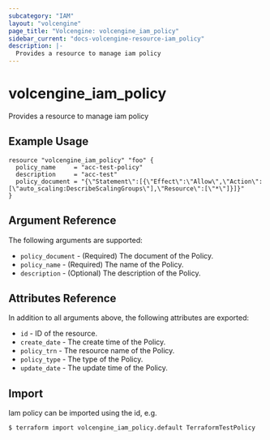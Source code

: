```yaml
---
subcategory: "IAM"
layout: "volcengine"
page_title: "Volcengine: volcengine_iam_policy"
sidebar_current: "docs-volcengine-resource-iam_policy"
description: |-
  Provides a resource to manage iam policy
---
```

# volcengine_iam_policy
Provides a resource to manage iam policy
## Example Usage
```hcl
resource "volcengine_iam_policy" "foo" {
  policy_name     = "acc-test-policy"
  description     = "acc-test"
  policy_document = "{\"Statement\":[{\"Effect\":\"Allow\",\"Action\":[\"auto_scaling:DescribeScalingGroups\"],\"Resource\":[\"*\"]}]}"
}
```
## Argument Reference
The following arguments are supported:
* `policy_document` - (Required) The document of the Policy.
* `policy_name` - (Required) The name of the Policy.
* `description` - (Optional) The description of the Policy.

## Attributes Reference
In addition to all arguments above, the following attributes are exported:
* `id` - ID of the resource.
* `create_date` - The create time of the Policy.
* `policy_trn` - The resource name of the Policy.
* `policy_type` - The type of the Policy.
* `update_date` - The update time of the Policy.


## Import
Iam policy can be imported using the id, e.g.
```
$ terraform import volcengine_iam_policy.default TerraformTestPolicy
```

